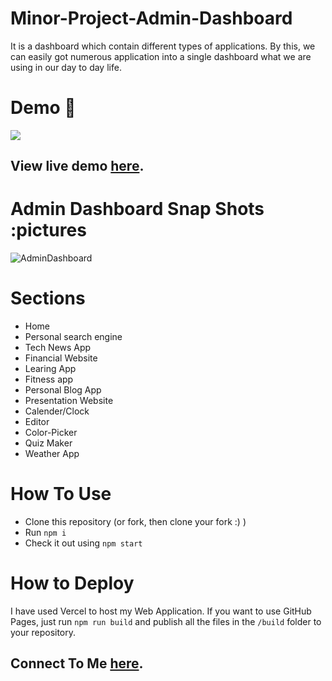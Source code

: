 # Minor-Project-Admin-Dashboard
It is a dashboard which contain different types of applications. By this, we can easily got numerous application into a single dashboard what we are using in our day to day life.

# Demo :movie_camera:
![](/readme/Admin%20Dashboard.gif)
## View live demo [here](https://minor-project-admin-dashboard.vercel.app/).

# Admin Dashboard Snap Shots :pictures

![AdminDashboard](/readme/Home.PNG)

# Sections

- Home
- Personal search engine
- Tech News App
- Financial Website
- Learing App
- Fitness app
- Personal Blog App
- Presentation Website
- Calender/Clock
- Editor
- Color-Picker
- Quiz Maker
- Weather App


# How To Use

- Clone this repository (or fork, then clone your fork :) )
- Run `npm i`
- Check it out using `npm start`

# How to Deploy

I have used Vercel to host my Web Application. If you want to use GitHub Pages, just run `npm run build` and publish all the files in the `/build` folder to your repository.

## Connect To Me [here](https://linktr.ee/Dheeraj_Yadav).
